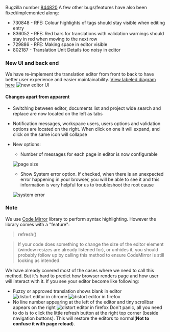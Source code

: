 Bugzilla number [844820](https://bugzilla.redhat.com/show_bug.cgi?id=844820)
A few other bugs/features have also been fixed/implemented along:
* 730848 - RFE: Colour highlights of tags should stay visible when editing entry
* 836052 - RFE: Red bars for translations with validation warnings should stay in red when moving to the next row
* 729886 - RFE: Making space in editor visible
* 802187 - Translation Unit Details too noisy in editor

### New UI and back end

We have re-implement the translation editor from front to back to have better user experience and easier maintainability. [View labeled diagram here](http://zanata.org/images/screenshots/editor/2.0_new_editor_labeled.svg)
![new editor UI](http://zanata.org/images/screenshots/editor/2.0_new_editor.png)

#### Changes apart from apparent
* Switching between editor, documents list and project wide search and replace are now located on the left as tabs
* Notification messages, workspace users, users options and validation options are located on the right. When click on one it will expand, and click on the same icon will collapse
* New options:
    * Number of messages for each page in editor is now configurable

    ![page size](http://zanata.org/images/screenshots/editor/2.0_page_size_and_others.png)

    * Show System error option. If checked, when there is an unexpected error happening in your browser, you will be able to see it and this information is very helpful for us to troubleshoot the root cause

    ![system error](http://zanata.org/images/screenshots/editor/2.0_show_system_errors.png)

### Note

We use [Code Mirror](codemirror.net) library to perform syntax highlighting. However the library comes with a "feature":
> refresh()

> If your code does something to change the size of the editor element (window resizes are already listened for), or unhides it, you should probably follow up by calling this method to ensure CodeMirror is still looking as intended.

We have already covered most of the cases where we need to call this method. But it's hard to predict how browser renders page and how user will interact with it. If you see your editor become like following:
* Fuzzy or approved translation shows blank in editor
![distort editor in chrome](http://zanata.org/images/screenshots/editor/2.0_CodeMirror_need_refresh_Chrome.png)
![distort editor in firefox](http://zanata.org/images/screenshots/editor/2.0_CodeMirror_need_refresh_FF1.png)
* No line number appearing at the left of the editor and tiny scrollbar appears on the right
![distort editor in firefox](http://zanata.org/images/screenshots/editor/2.0_CodeMirror_need_refresh_FF.png)
Don't panic, all you need to do is to click the little refresh button at the right top corner (beside navigation buttons). This will restore the editors to normal(**Not to confuse it with page reload**).